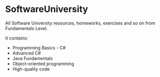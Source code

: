 # SoftwareUniversity
All Software University resources, homeworks, exercises and so on from Fundamentals Level.

It contains: 
 - Programming Basics - C#
 - Advanced C#
 - Java Fundamentals
 - Object-oriented programming
 - High-quality code
